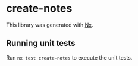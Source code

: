 # create-notes

This library was generated with [Nx](https://nx.dev).

## Running unit tests

Run `nx test create-notes` to execute the unit tests.
